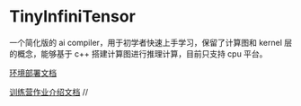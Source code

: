 # TinyInfiniTensor

一个简化版的 ai compiler，用于初学者快速上手学习，保留了计算图和 kernel 层的概念，能够基于 c++ 搭建计算图进行推理计算，目前只支持 cpu 平台。

[环境部署文档](docs/项目部署.md)

[训练营作业介绍文档](docs/训练营作业介绍.md)
//
